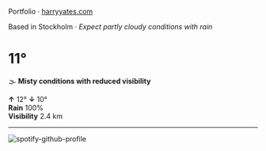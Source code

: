 Portfolio · [harryyates.com](https://harryyates.com)

<!-- WEATHER_START -->
Based in Stockholm · *Expect partly cloudy conditions with rain*

# 11°
🌫️ **Misty conditions with reduced visibility**

**↑** 12° **↓** 10°  
**Rain** 100%  
**Visibility** 2.4 km

---
<!-- WEATHER_END -->

<p align="left">
  <a>
    <img src="https://spotify-github-profile.kittinanx.com/api/view?uid=bigbello&cover_image=true&theme=natemoo-re&show_offline=true&background_color=121212&interchange=false&bar_color=53b14f&bar_color_cover=false" alt="spotify-github-profile">
  </a>
</p>